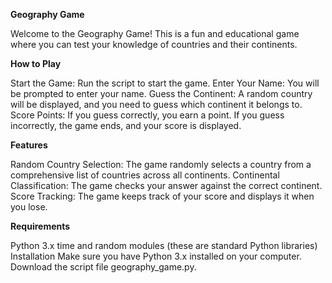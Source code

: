 **Geography Game**

Welcome to the Geography Game! This is a fun and educational game where you can test your knowledge of countries and their continents.

**How to Play**

Start the Game: Run the script to start the game.
Enter Your Name: You will be prompted to enter your name.
Guess the Continent: A random country will be displayed, and you need to guess which continent it belongs to.
Score Points: If you guess correctly, you earn a point. If you guess incorrectly, the game ends, and your score is displayed.

**Features**

Random Country Selection: The game randomly selects a country from a comprehensive list of countries across all continents.
Continental Classification: The game checks your answer against the correct continent.
Score Tracking: The game keeps track of your score and displays it when you lose.

**Requirements**

Python 3.x
time and random modules (these are standard Python libraries)
Installation
Make sure you have Python 3.x installed on your computer.
Download the script file geography_game.py.
